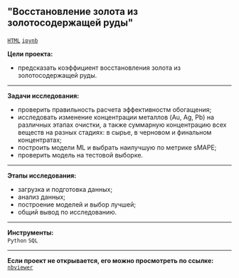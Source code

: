 ## "Восстановление золота из золотосодержащей руды"
[`HTML`](https://nbviewer.org/github/mike2023-ml/Portfolio/blob/main/Gold%20recovery/Восстановление%20золота.ipynb#Функция-для-вычисления-итоговой-sMAPE) [`ipynb`](https://github.com/mike2023-ml/Portfolio/blob/44d34f3bbc5a931a8ee106600ead205a610a1eff/Gold%20recovery/Восстановление%20золота.ipynb)  

**Цели проекта:**
- предсказать коэффициент восстановления золота из золотосодержащей руды.

***

**Задачи исследования:**  
- проверить правильность расчета эффективностм обогащения;
- исследовать изменение концентрации металлов (Au, Ag, Pb) на различных этапах очистки, а также суммарную концентрацию всех веществ на разных стадиях: в сырье, в черновом и финальном концентратах;
- построить модели ML и выбрать наилучшую по метрике sMAPE;
- проверить модель на тестовой выборке.
    
***
    
**Этапы исследования:** 
- загрузка и подготовка данных;
- анализ данных;
- построение моделей и выбор лучшей;
- общий вывод по исследованию.
    
***
    
**Инструменты:**  
`Python` `SQL`

***

**Если проект не открывается, его можно просмотреть по ссылке:**  
[`nbviewer`](https://nbviewer.org/github/mike2023-ml/Portfolio/blob/main/Gold%20recovery/Восстановление%20золота.ipynb#Функция-для-вычисления-итоговой-sMAPE)    
</div>
